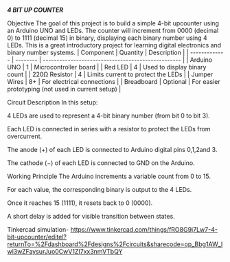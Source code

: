 ***4 BIT UP COUNTER***

 Objective
The goal of this project is to build a simple 4-bit upcounter using an Arduino UNO and LEDs. The counter will increment from 0000 (decimal 0) to 1111 (decimal 15) in binary, displaying each binary number using 4 LEDs. This is a great introductory project for learning digital electronics and binary number systems.
| Component     | Quantity | Description                                        |
| ------------- | -------- | -------------------------------------------------- |
| Arduino UNO   | 1        | Microcontroller board                              |
| Red LED       | 4        | Used to display binary count                       |
| 220Ω Resistor | 4       | Limits current to protect the LEDs                 |
| Jumper Wires  | 8+       | For electrical connections                         |
| Breadboard    | Optional | For easier prototyping (not used in current setup) |


 Circuit Description
In this setup:

4 LEDs are used to represent a 4-bit binary number (from bit 0 to bit 3).

Each LED is connected in series with a resistor to protect the LEDs from overcurrent.

The anode (+) of each LED is connected to Arduino digital pins 0,1,2and 3.

The cathode (−) of each LED is connected to GND on the Arduino.


Working Principle
The Arduino increments a variable count from 0 to 15.

For each value, the corresponding binary is output to the 4 LEDs.

Once it reaches 15 (1111), it resets back to 0 (0000).

A short delay is added for visible transition between states.

Tinkercad simulation-
https://www.tinkercad.com/things/fRO8G9j7Lw7-4-bit-upcounter/editel?returnTo=%2Fdashboard%2Fdesigns%2Fcircuits&sharecode=op_Bbg1AW_Iwl3wZFaysurJuo0CwV1ZI7xx3nmVTbQY
